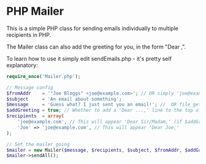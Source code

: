 PHP Mailer
===

This is a simple PHP class for sending emails individually to multiple recipients in PHP.

The Mailer class can also add the greeting for you, in the form "Dear <Name>,".

To learn how to use it simply edit sendEmails.php - it's pretty self explanatory:

```php
require_once('Mailer.php');

// Message config
$fromAddr    = '"Joe Bloggs" <joe@example.com>'; // OR simply 'joe@example.com'
$subject     = 'An email about something';
$message     = 'Guess what? I just sent you an email!'; //  OR file_get_contents('message.txt')
$addGreeting = true; // Whether to add a 'Dear ...,' line to the top of the email
$recipients  = array(
    'joe@example.com', // This will appear 'Dear Sir/Madam,' (if $addGreeting == true)
    'Joe' => 'joe@example.com', // This will appear 'Dear Joe,'
);

// Set the mailer going
$mailer = new Mailer($message, $recipients, $subject, $fromAddr, $addGreeting);
$mailer->sendAll();
```

